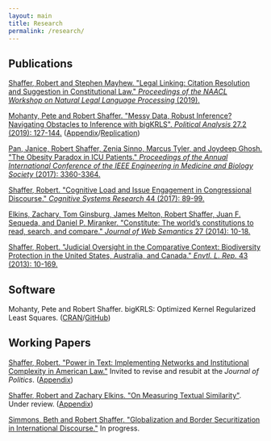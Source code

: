 ```yaml
---
layout: main
title: Research
permalink: /research/
---
```


<h2>Publications</h2>
<a href="/_includes/Legal_Linking.pdf" target="_blank">Shaffer, Robert and Stephen Mayhew. "Legal Linking: Citation Resolution and Suggestion in Constitutional Law." <em>Proceedings of the NAACL Workshop on Natural Legal Language Processing</em> (2019). </a>

<a href="/_includes/mohanty_shaffer_bigkrls_paper.pdf" target="_blank">Mohanty, Pete and Robert Shaffer. "Messy Data, Robust Inference? Navigating Obstacles to Inference with bigKRLS". <em>Political Analysis</em> 27.2 (2019): 127-144.</a> (<a href="/_includes/mohanty_shaffer_appendix.pdf" target="_blank">Appendix</a>/<a href="https://doi.org/10.7910/DVN/A785G7" target="_blank">Replication</a>)

<a href="/_includes/obesity-paradox.pdf" target="_blank"> Pan, Janice, Robert Shaffer, Zenia Sinno, Marcus Tyler, and Joydeep Ghosh. "The Obesity Paradox in ICU Patients." <em>Proceedings of the Annual International Conference of the IEEE Engineering in Medicine and Biology Society</em> (2017): 3360-3364. </a>

<a href="/_includes/cognitive-load-issue.pdf" target="_blank"> Shaffer, Robert. "Cognitive Load and Issue Engagement in Congressional Discourse." <em>Cognitive Systems Research</em> 44 (2017): 89-99. </a>

<a href="/_includes/constitute_semantics.pdf" target="_blank">Elkins, Zachary, Tom Ginsburg, James Melton, Robert Shaffer, Juan F. Sequeda, and Daniel P. Miranker. "Constitute: The world’s constitutions to read, search, and compare." <em>Journal of Web Semantics</em> 27 (2014): 10-18.</a>

<a href="/_includes/biodiversity_oversight.pdf" target="_blank">Shaffer, Robert. "Judicial Oversight in the Comparative Context: Biodiversity Protection in the United States, Australia, and Canada." <em>Envtl. L. Rep.</em> 43 (2013): 10-169.</a>

<h2>Software</h2>
Mohanty, Pete and Robert Shaffer. bigKRLS: Optimized Kernel Regularized Least Squares. (<a href="https://cran.r-project.org/web/packages/bigKRLS/index.html" target="_blank">CRAN</a>/<a href="https://github.com/rdrr1990/bigKRLS" target="_blank">GitHub</a>)


<h2>Working Papers</h2>

<a href="/_includes/power_text_complexity.pdf" target="_blank">Shaffer, Robert. "Power in Text: Implementing Networks and Institutional Complexity in American Law."</a> Invited to revise and resubit at the <em>Journal of Politics</em>. (<a href="_includes/power_text_complexity_appendix.pdf" target="_blank">Appendix</a>)

<a href="/_includes/On_Measuring_Textual_Similarity.pdf" target="_blank">Shaffer, Robert and Zachary Elkins. "On Measuring Textual Similarity"</a>. Under review. (<a href="_includes/Similarity_Appendix.pdf" target="_blank">Appendix</a>)

<a href="/_includes/border-sentiments.pdf" target="_blank">Simmons, Beth and Robert Shaffer. "Globalization and Border Securitization in International Discourse."</a> In progress.

